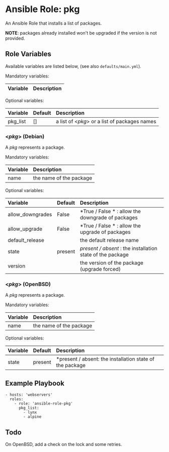 # Ansible Role: pkg

An Ansible Role that installs a list of packages.

**NOTE**: packages already installed won't be upgraded if the version is not provided.

## Role Variables

Available variables are listed below, (see also `defaults/main.yml`).

Mandatory variables:

| Variable      | Description |
| :------------ | :---------- |

Optional variables:

| Variable      | Default | Description |
| :------------ | :------ | :---------- |
| pkg_list      | []      | a list of <*pkg*> or a list of packages names |

### <*pkg*> (Debian)

A *pkg* represents a package.

Mandatory variables:

| Variable      | Description |
| :------------ | :---------- |
| name          | the name of the package |

Optional variables:

| Variable      | Default | Description |
| :------------ | :------ | :---------- |
| allow_downgrades | False | *True / False * : allow the downgrade of packages |
| allow_upgrade | False | *True / False * : allow the upgrade of packages |
| default_release |       | the default release name |
| state         | present | *present / absent* : the installation state of the package |
| version       |         | the version of the package (upgrade forced) |

### <*pkg*> (OpenBSD)

A *pkg* represents a package.

Mandatory variables:

| Variable      | Description |
| :------------ | :---------- |
| name          | the name of the package |

Optional variables:

| Variable      | Default | Description |
| :------------ | :------ | :---------- |
| state         | present | *present / absent: the installation state of the package |

## Example Playbook

    - hosts: 'webservers'
      roles:
        - role: 'ansible-role-pkg'
          pkg_list:
            - lynx
            - alpine

## Todo

On OpenBSD, add a check on the lock and some retries.
